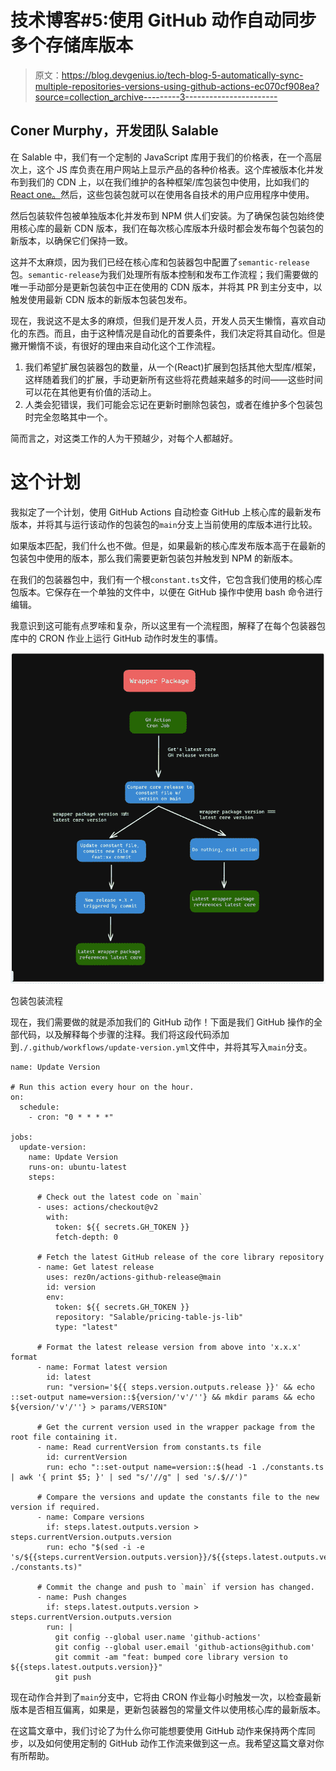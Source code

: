 # 技术博客#5:使用 GitHub 动作自动同步多个存储库版本

> 原文：<https://blog.devgenius.io/tech-blog-5-automatically-sync-multiple-repositories-versions-using-github-actions-ec070cf908ea?source=collection_archive---------3----------------------->

## Coner Murphy，开发团队 Salable

在 Salable 中，我们有一个定制的 JavaScript 库用于我们的价格表，在一个高层次上，这个 JS 库负责在用户网站上显示产品的各种价格表。这个库被版本化并发布到我们的 CDN 上，以在我们维护的各种框架/库包装包中使用，比如我们的 [React one。](https://www.npmjs.com/package/@salable/pricing-table-react)然后，这些包装包就可以在使用各自技术的用户应用程序中使用。

然后包装软件包被单独版本化并发布到 NPM 供人们安装。为了确保包装包始终使用核心库的最新 CDN 版本，我们在每次核心库版本升级时都会发布每个包装包的新版本，以确保它们保持一致。

这并不太麻烦，因为我们已经在核心库和包装器包中配置了`semantic-release`包。`semantic-release`为我们处理所有版本控制和发布工作流程；我们需要做的唯一手动部分是更新包装包中正在使用的 CDN 版本，并将其 PR 到主分支中，以触发使用最新 CDN 版本的新版本包装包发布。

现在，我说这不是太多的麻烦，但我们是开发人员，开发人员天生懒惰，喜欢自动化的东西。而且，由于这种情况是自动化的首要条件，我们决定将其自动化。但是撇开懒惰不谈，有很好的理由来自动化这个工作流程。

1.  我们希望扩展包装器包的数量，从一个(React)扩展到包括其他大型库/框架，这样随着我们的扩展，手动更新所有这些将花费越来越多的时间——这些时间可以花在其他更有价值的活动上。
2.  人类会犯错误，我们可能会忘记在更新时删除包装包，或者在维护多个包装包时完全忽略其中一个。

简而言之，对这类工作的人为干预越少，对每个人都越好。

# 这个计划

我拟定了一个计划，使用 GitHub Actions 自动检查 GitHub 上核心库的最新发布版本，并将其与运行该动作的包装包的`main`分支上当前使用的库版本进行比较。

如果版本匹配，我们什么也不做。但是，如果最新的核心库发布版本高于在最新的包装包中使用的版本，那么我们需要更新包装包并触发到 NPM 的新版本。

在我们的包装器包中，我们有一个根`constant.ts`文件，它包含我们使用的核心库包版本。它保存在一个单独的文件中，以便在 GitHub 操作中使用 bash 命令进行编辑。

我意识到这可能有点罗嗦和复杂，所以这里有一个流程图，解释了在每个包装器包库中的 CRON 作业上运行 GitHub 动作时发生的事情。

![](img/16f1fc484b1741b4a9b66add0fdc0c3c.png)

包装包装流程

现在，我们需要做的就是添加我们的 GitHub 动作！下面是我们 GitHub 操作的全部代码，以及解释每个步骤的注释。我们将这段代码添加到`./.github/workflows/update-version.yml`文件中，并将其写入`main`分支。

```
name: Update Version

# Run this action every hour on the hour.
on:
  schedule:
    - cron: "0 * * * *"

jobs:
  update-version:
    name: Update Version
    runs-on: ubuntu-latest
    steps:

      # Check out the latest code on `main`
      - uses: actions/checkout@v2
        with:
          token: ${{ secrets.GH_TOKEN }}
          fetch-depth: 0

      # Fetch the latest GitHub release of the core library repository
      - name: Get latest release
        uses: rez0n/actions-github-release@main
        id: version
        env:
          token: ${{ secrets.GH_TOKEN }}
          repository: "Salable/pricing-table-js-lib"
          type: "latest"

      # Format the latest release version from above into 'x.x.x' format
      - name: Format latest version
        id: latest
        run: "version='${{ steps.version.outputs.release }}' && echo ::set-output name=version::${version/'v'/''} && mkdir params && echo ${version/'v'/''} > params/VERSION"

      # Get the current version used in the wrapper package from the root file containing it.
      - name: Read currentVersion from constants.ts file
        id: currentVersion
        run: echo "::set-output name=version::$(head -1 ./constants.ts | awk '{ print $5; }' | sed "s/'//g" | sed 's/.$//')"

      # Compare the versions and update the constants file to the new version if required.
      - name: Compare versions
        if: steps.latest.outputs.version > steps.currentVersion.outputs.version
        run: echo "$(sed -i -e 's/${{steps.currentVersion.outputs.version}}/${{steps.latest.outputs.version}}/g' ./constants.ts)"

      # Commit the change and push to `main` if version has changed.
      - name: Push changes
        if: steps.latest.outputs.version > steps.currentVersion.outputs.version
        run: |
          git config --global user.name 'github-actions'
          git config --global user.email 'github-actions@github.com'
          git commit -am "feat: bumped core library version to ${{steps.latest.outputs.version}}"
          git push
```

现在动作合并到了`main`分支中，它将由 CRON 作业每小时触发一次，以检查最新版本是否相互偏离，如果是，更新包装器包的常量文件以使用核心库的最新版本。

在这篇文章中，我们讨论了为什么你可能想要使用 GitHub 动作来保持两个库同步，以及如何使用定制的 GitHub 动作工作流来做到这一点。我希望这篇文章对你有所帮助。